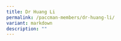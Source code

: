 ```yaml
---
title: Dr Huang Li
permalink: /paccman-members/dr-huang-li/
variant: markdown
description: ""
---
```


